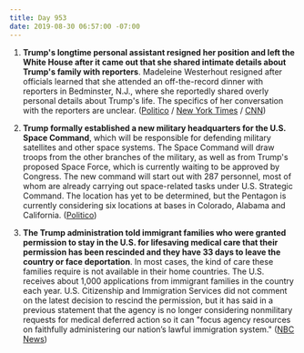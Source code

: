 ```yaml
---
title: Day 953
date: 2019-08-30 06:57:00 -07:00
---
```


1. **Trump's longtime personal assistant resigned her position and left the White House after it came out that she shared intimate details about Trump's family with reporters**. Madeleine Westerhout resigned after officials learned that she attended an off-the-record dinner with reporters in Bedminster, N.J., where she reportedly shared overly personal details about Trump's life. The specifics of her conversation with the reporters are unclear. ([Politico](https://www.politico.com/story/2019/08/29/trump-madeleine-westerhout-white-house-1478767) / [New York Times](https://www.nytimes.com/2019/08/29/us/politics/trump-madeleine-westerhout.html) / [CNN](https://www.cnn.com/2019/08/29/politics/trump-personal-assistant-madeleine-westerhout/index.html))

2. **Trump formally established a new military headquarters for the U.S. Space Command**, which will be responsible for defending military satellites and other space systems. The Space Command will draw troops from the other branches of the military, as well as from Trump's proposed Space Force, which is currently waiting to be approved by Congress. The new command will start out with 287 personnel, most of whom are already carrying out space-related tasks under U.S. Strategic Command. The location has yet to be determined, but the Pentagon is currently considering six locations at bases in Colorado, Alabama and California. ([Politico](https://www.politico.com/story/2019/08/29/trump-military-space-command-1693825))

3. **The Trump administration told immigrant families who were granted permission to stay in the U.S. for lifesaving medical care that their permission has been rescinded and they have 33 days to leave the country or face deportation**. In most cases, the kind of care these families require is not available in their home countries. The U.S. receives about 1,000 applications from immigrant families in the country each year. U.S. Citizenship and Immigration Services did not comment on the latest decision to rescind the permission, but it has said in a previous statement that the agency is no longer considering nonmilitary requests for medical deferred action so it can "focus agency resources on faithfully administering our nation’s lawful immigration system." ([NBC News](https://www.nbcnews.com/news/latino/new-low-trump-immigration-policy-seeks-deport-sick-dying-children-n1047901))
